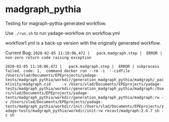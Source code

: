 # madgraph_pythia
Testing for magraph-pythia generated workflow.

Use `./run.sh` to run yadage-workflow on workflow.yml

workflow1.yml is a back-up version with the originally generated workflow.

Current Bug:
`2020-02-05 11:10:06,472 |   pack.madgraph.step |  ERROR | non-zero return code raising exception`

`2020-02-05 11:10:06,472 |   pack.madgraph.step |  ERROR | subprocess failed. code: 1,  command docker run --rm -i  --cidfile /Users/vlad/Documents/EPEprojects/yadage-tests/madgraph_pythia/workdir/generation_madgraph_pythia/madgraph/_packtivity/madgraph.cid     -v /Users/vlad/Documents/EPEprojects/yadage-tests/madgraph_pythia/workdir/generation_madgraph_pythia/madgraph:/Users/vlad/Documents/EPEprojects/yadage-tests/madgraph_pythia/workdir/generation_madgraph_pythia/madgraph:rw -v /Users/vlad/Documents/EPEprojects/yadage-tests/madgraph_pythia/workdir/init:/Users/vlad/Documents/EPEprojects/yadage-tests/madgraph_pythia/workdir/init:rw recast/madgraph:2.6.7 sh -c sh`

